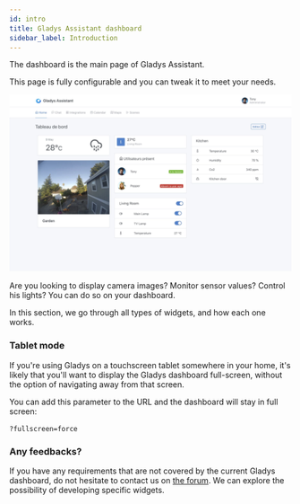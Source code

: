 ```yaml
---
id: intro
title: Gladys Assistant dashboard
sidebar_label: Introduction
---
```


The dashboard is the main page of Gladys Assistant.

This page is fully configurable and you can tweak it to meet your needs.

![Gladys Assistant 4 dashboard](../../static/img/docs/en/dashboard/dashboard-gladys-4.jpg)

Are you looking to display camera images? Monitor sensor values? Control his lights?
You can do so on your dashboard.

In this section, we go through all types of widgets, and how each one works.

### Tablet mode

If you're using Gladys on a touchscreen tablet somewhere in your home, it's likely that you'll want to display the Gladys dashboard full-screen, without the option of navigating away from that screen.

You can add this parameter to the URL and the dashboard will stay in full screen:

```
?fullscreen=force
```

### Any feedbacks?

If you have any requirements that are not covered by the current Gladys dashboard, do not hesitate to contact us on [the forum](https://community.gladysassistant.com/). We can explore the possibility of developing specific widgets.
